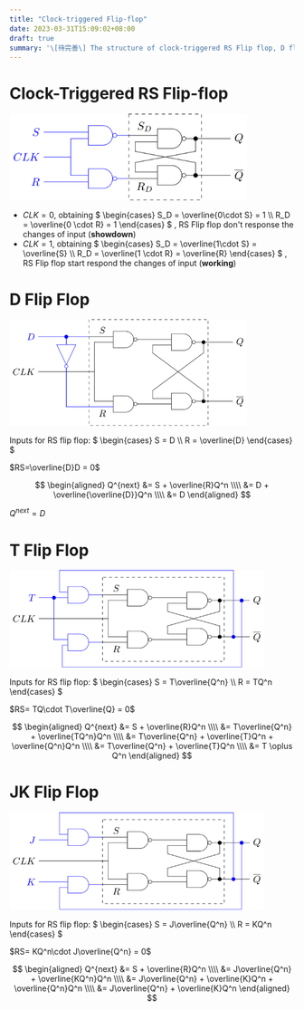 ```yaml
---
title: "Clock-triggered Flip-flop"
date: 2023-03-31T15:09:02+08:00
draft: true
summary: '\[待完善\] The structure of clock-triggered RS Flip flop, D flip flop, T flip flop, JK flip flop.'
---
```


# Clock-Triggered RS Flip-flop

<img style="max-width:420px;" src="./clk-drive-rs-flip-flop.svg"/>

* $CLK = 0$, obtaining $
  \begin{cases} S_D = \overline{0\cdot S} = 1 \\\\ R_D = \overline{0 \cdot R} = 1 \end{cases}
  $ , RS Flip flop don't response the changes of input (**showdown**)
* $CLK = 1$, obtaining $
  \begin{cases} S_D = \overline{1\cdot S} = \overline{S} \\\\ R_D = \overline{1 \cdot R} = \overline{R} \end{cases}
  $ , RS Flip flop start respond the changes of input (**working**)

# D Flip Flop

<img style="max-width:420px;" src="./clk-drive-d-flip-flop.svg"/>

Inputs for RS flip flop: $
\begin{cases}
S = D \\\\
R = \overline{D}
\end{cases}
$

$RS=\overline{D}D = 0$

$$
\begin{aligned}
Q^{next} &= S + \overline{R}Q^n \\\\
         &= D + \overline{\overline{D}}Q^n \\\\
         &= D
\end{aligned}
$$

$Q^{next} = D$

# T Flip Flop

<img style="max-width:450px;" src="./clk-drive-t-flip-flop.svg"/>

Inputs for RS flip flop: $
\begin{cases}
S = T\overline{Q^n} \\\\
R = TQ^n
\end{cases}
$

$RS= TQ\cdot T\overline{Q} = 0$

$$
\begin{aligned}
Q^{next} &=  S + \overline{R}Q^n \\\\
         &=  T\overline{Q^n} + \overline{TQ^n}Q^n \\\\
         &=  T\overline{Q^n} + \overline{T}Q^n +
             \overline{Q^n}Q^n \\\\
         &=  T\overline{Q^n} + \overline{T}Q^n \\\\
         &=  T \oplus Q^n
\end{aligned}
$$

# JK Flip Flop

<img style="max-width:450px;" src="./clk-drive-jk-flip-flop.svg"/>

Inputs for RS flip flop: $
\begin{cases}
S = J\overline{Q^n} \\\\
R = KQ^n
\end{cases}
$

$RS= KQ^n\cdot J\overline{Q^n}  = 0$

$$
\begin{aligned}
Q^{next} &=  S + \overline{R}Q^n \\\\
         &=  J\overline{Q^n} + \overline{KQ^n}Q^n \\\\
         &=  J\overline{Q^n} + \overline{K}Q^n + \overline{Q^n}Q^n \\\\
         &= J\overline{Q^n} + \overline{K}Q^n
\end{aligned}
$$